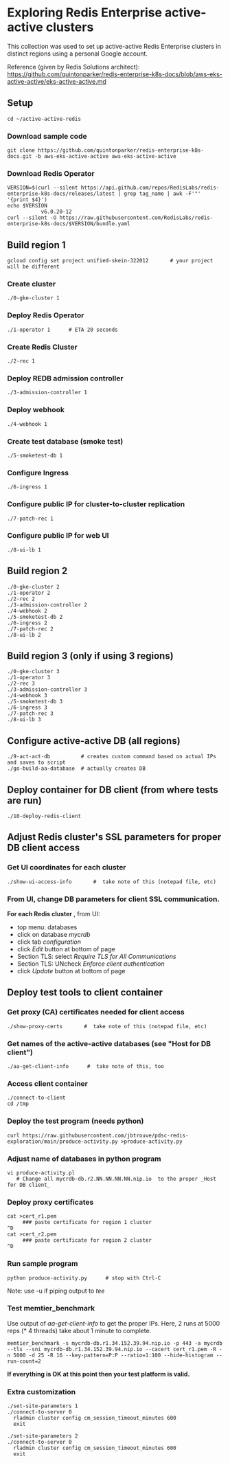 # Exploring Redis Enterprise active-active clusters
This collection was used to set up active-active Redis Enterprise clusters in distinct regions using a personal Google account.

Reference (given by Redis Solutions architect): https://github.com/quintonparker/redis-enterprise-k8s-docs/blob/aws-eks-active-active/eks-active-active.md

## Setup 

    cd ~/active-active-redis

### Download sample code
    git clone https://github.com/quintonparker/redis-enterprise-k8s-docs.git -b aws-eks-active-active aws-eks-active-active

### Download Redis Operator
    VERSION=$(curl --silent https://api.github.com/repos/RedisLabs/redis-enterprise-k8s-docs/releases/latest | grep tag_name | awk -F'"' '{print $4}')
    echo $VERSION
               v6.0.20-12
    curl --silent -O https://raw.githubusercontent.com/RedisLabs/redis-enterprise-k8s-docs/$VERSION/bundle.yaml
## Build region 1

    gcloud config set project unified-skein-322012       # your project will be different

### Create cluster
    ./0-gke-cluster 1

### Deploy Redis Operator
    ./1-operator 1		# ETA 20 seconds

### Create Redis Cluster
    ./2-rec 1

### Deploy REDB admission controller
    ./3-admission-controller 1

### Deploy webhook
    ./4-webhook 1

### Create test database (smoke test)
    ./5-smoketest-db 1

### Configure Ingress
    ./6-ingress 1

### Configure public IP for cluster-to-cluster replication
    ./7-patch-rec 1

### Configure public IP for web UI
    ./8-ui-lb 1

## Build region 2

    ./0-gke-cluster 2
    ./1-operator 2
    ./2-rec 2
    ./3-admission-controller 2
    ./4-webhook 2
    ./5-smoketest-db 2
    ./6-ingress 2
    ./7-patch-rec 2
    ./8-ui-lb 2
## Build region 3 (only if using 3 regions)

    ./0-gke-cluster 3
    ./1-operator 3
    ./2-rec 3
    ./3-admission-controller 3
    ./4-webhook 3
    ./5-smoketest-db 3
    ./6-ingress 3
    ./7-patch-rec 3
    ./8-ui-lb 3
## Configure active-active DB (all regions)

    ./9-act-act-db          # creates custom command based on actual IPs and saves to script
    ./go-build-aa-database  # actually creates DB

## Deploy container for DB client (from where tests are run)

    ./10-deploy-redis-client

## Adjust Redis cluster's SSL parameters for proper DB client access
### Get UI coordinates for each cluster
    ./show-ui-access-info       #  take note of this (notepad file, etc)
### From UI, change DB parameters for client SSL communication. 
**For each Redis cluster** , from UI:
- top menu: databases
- click on database _mycrdb_
- click tab _configuration_
- click _Edit_ button at bottom of page
- Section TLS: select _Require TLS for All Communications_
- Section TLS: UNcheck _Enforce client authentication_
- click _Update_ button at bottom of page

## Deploy test tools to client container
### Get proxy (CA) certificates needed for client access
    ./show-proxy-certs       #  take note of this (notepad file, etc)
### Get names of the active-active databases (see "Host for DB client")
    ./aa-get-client-info      #  take note of this, too

### Access client container
    ./connect-to-client
    cd /tmp

### Deploy the test program (needs python)
    curl https://raw.githubusercontent.com/jbtrouve/pdsc-redis-exploration/main/produce-activity.py >produce-activity.py

### Adjust name of databases in python program
    vi produce-activity.pl
       # Change all mycrdb-db.r2.NN.NN.NN.NN.nip.io  to the proper _Host for DB client_

### Deploy proxy certificates
    cat >cert_r1.pem
         ### paste certificate for region 1 cluster
    ^D
    cat >cert_r2.pem
         ### paste certificate for region 2 cluster
    ^D

### Run sample program 
    python produce-activity.py      # stop with Ctrl-C
Note: use -u if piping output to _tee_ 

### Test memtier_benchmark
Use output of *aa-get-client-info* to get the proper IPs.  Here, 2 runs at 5000 reps (* 4 threads) take about 1 minute to complete.

    memtier_benchmark -s mycrdb-db.r1.34.152.39.94.nip.io -p 443 -a mycrdb --tls --sni mycrdb-db.r1.34.152.39.94.nip.io --cacert cert_r1.pem -R -n 5000 -d 25 -R 16 --key-pattern=P:P --ratio=1:100 --hide-histogram --run-count=2

**If everything is OK at this point then your test platform is valid.**

### Extra customization

    ./set-site-parameters 1
    ./connect-to-server 0
      rladmin cluster config cm_session_timeout_minutes 600
      exit

    ./set-site-parameters 2
    ./connect-to-server 0
      rladmin cluster config cm_session_timeout_minutes 600
      exit

